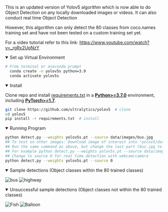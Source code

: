 This is an updated version of Yolov5 algorithm which is now able to do Object Detection on any locally downloaded images or videos.
It can also conduct real time Object Detection


However, this algorithm can only detect the 80 classes from coco.names training set and have not been tested on a custom training set yet.


For a video tutorial refer to this link: https://www.youtube.com/watch?v=_rgRx2UpNzY

<details open>
<summary>Set up Virtual Environment</summary>
  
```bash
# From terminal or anaconda prompt
  conda create -n yolov5s python=3.9
  conda activate yolov5s
```


<details open>
<summary>Install</summary>

Clone repo and install [requirements.txt](https://github.com/ultralytics/yolov5/blob/master/requirements.txt) in a
[**Python>=3.7.0**](https://www.python.org/) environment, including
[**PyTorch>=1.7**](https://pytorch.org/get-started/locally/).

```bash
git clone https://github.com/ultralytics/yolov5  # clone
cd yolov5
pip install -r requirements.txt  # install
```

<details open>
<summary>Running Program</summary>

```bash
python detect.py --weights yolov5s.pt --source data/images/bus.jpg
## To test on other images: Download image of interest into "yolov5/data/images" in .jpg or .mp4 format
## Run the same command as above, but change the last part (bus.jpg to car.jpg or fish.mp4) accordingly
## For example python detect.py --weights yolov5s.pt --source data/images/car.jpg
## Change to source 0 for real time detection with webcam/camera
python detect.py --weights yolov5s.pt --source 0
```

<details open>
<summary>Sample detections (Object classes within the 80 trained classes) </summary>

![bus](https://user-images.githubusercontent.com/109465920/183842718-7aa99d40-2503-42bb-9e33-fcfe11328569.jpeg)
![highway](https://user-images.githubusercontent.com/109465920/183842935-2a515222-797b-44e8-8cd6-e790c5f587b3.jpeg)
  
  
  
<details open>
<summary>Unsuccessful sample detections (Object classes not within the 80 trained classes) </summary>

![Fish](https://github.com/Syazaniwhd/YOLOV5S/blob/main/runs/detect/ezgif.com-gif-maker.gif)
![Balloon](https://github.com/Syazaniwhd/YOLOV5S/blob/main/runs/detect/balloongif.gif)
